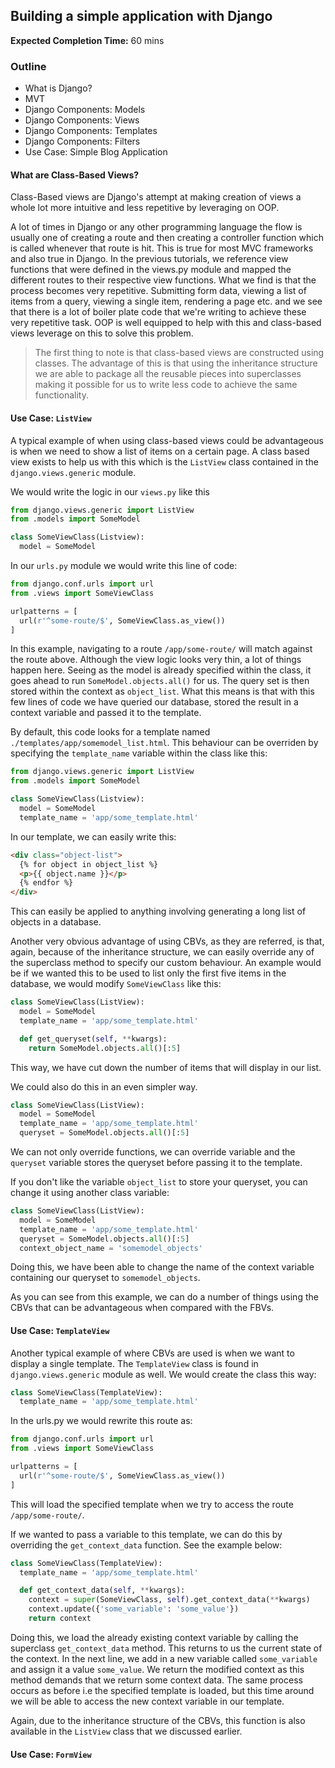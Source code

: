 ## Building a simple application with Django

**Expected Completion Time:** 60 mins

### Outline

- What is Django?
- MVT
- Django Components: Models
- Django Components: Views
- Django Components: Templates
- Django Components: Filters
- Use Case: Simple Blog Application

#### What are Class-Based Views?

Class-Based views are Django's attempt at making creation of views a whole lot more intuitive and less repetitive by leveraging on OOP.

A lot of times in Django or any other programming language the flow is usually one of creating a route and then creating a controller function which is called whenever that route is hit. This is true for most MVC frameworks and also true in Django. In the previous tutorials, we reference view functions that were defined in the views.py module and mapped the different routes to their respective view functions. What we find is that the process becomes very repetitive. Submitting form data, viewing a list of items from a query, viewing a single item, rendering a page etc. and we see that there is a lot of boiler plate code that we're writing to achieve these very repetitive task. OOP is well equipped to help with this and class-based views leverage on this to solve this problem.

> The first thing to note is that class-based views are constructed using classes. The advantage of this is that using the inheritance structure we are able to package all the reusable pieces into superclasses making it possible for us to write less code to achieve the same functionality.

#### Use Case: `ListView`

A typical example of when using class-based views could be advantageous is when we need to show a list of items on a certain page. A class based view exists to help us with this which is the `ListView` class contained in the `django.views.generic` module.

We would write the logic in our `views.py` like this

```python
from django.views.generic import ListView
from .models import SomeModel

class SomeViewClass(Listview):
  model = SomeModel
```

In our `urls.py` module we would write this line of code:

```python
from django.conf.urls import url
from .views import SomeViewClass

urlpatterns = [
  url(r'^some-route/$', SomeViewClass.as_view())
]
```

In this example, navigating to a route `/app/some-route/` will match against the route above. Although the view logic looks very thin, a lot of things happen here. Seeing as the model is already specified within the class, it goes ahead to run `SomeModel.objects.all()` for us. The query set is then stored within the context as `object_list`. What this means is that with this few lines of code we have queried our database, stored the result in a context variable and passed it to the template.

By default, this code looks for a template named `./templates/app/somemodel_list.html`. This behaviour can be overriden by specifying the `template_name` variable within the class like this:

```python
from django.views.generic import ListView
from .models import SomeModel

class SomeViewClass(Listview):
  model = SomeModel
  template_name = 'app/some_template.html'
```

In our template, we can easily write this:

```html
<div class="object-list">
  {% for object in object_list %}
  <p>{{ object.name }}</p>
  {% endfor %}
</div>
```

This can easily be applied to anything involving generating a long list of objects in a database.

Another very obvious advantage of using CBVs, as they are referred, is that, again, because of the inheritance structure, we can easily override any of the superclass method to specify our custom behaviour. An example would be if we wanted this to be used to list only the first five items in the database, we would modify `SomeViewClass` like this:

```python
class SomeViewClass(ListView):
  model = SomeModel
  template_name = 'app/some_template.html'

  def get_queryset(self, **kwargs):
    return SomeModel.objects.all()[:5]
```

This way, we have cut down the number of items that will display in our list.

We could also do this in an even simpler way.

```python
class SomeViewClass(ListView):
  model = SomeModel
  template_name = 'app/some_template.html'
  queryset = SomeModel.objects.all()[:5]
```

We can not only override functions, we can override variable and the `queryset` variable stores the queryset before passing it to the template.

If you don't like the variable `object_list` to store your queryset, you can change it using another class variable:

```python
class SomeViewClass(ListView):
  model = SomeModel
  template_name = 'app/some_template.html'
  queryset = SomeModel.objects.all()[:5]
  context_object_name = 'somemodel_objects'
```

Doing this, we have been able to change the name of the context variable containing our queryset to `somemodel_objects`.

As you can see from this example, we can do a number of things using the CBVs that can be advantageous when compared with the FBVs.

#### Use Case: `TemplateView`

Another typical example of where CBVs are used is when we want to display a single template. The `TemplateView` class is found in `django.views.generic` module as well. We would create the class this way:

```python
class SomeViewClass(TemplateView):
  template_name = 'app/some_template.html'
```

In the urls.py we would rewrite this route as:

```python
from django.conf.urls import url
from .views import SomeViewClass

urlpatterns = [
  url(r'^some-route/$', SomeViewClass.as_view())
]
```

This will load the specified template when we try to access the route `/app/some-route/`.

If we wanted to pass a variable to this template, we can do this by overriding the `get_context_data` function. See the example below:

```python
class SomeViewClass(TemplateView):
  template_name = 'app/some_template.html'

  def get_context_data(self, **kwargs):
    context = super(SomeViewClass, self).get_context_data(**kwargs)
    context.update({'some_variable': 'some_value'})
    return context
```

Doing this, we load the already existing context variable by calling the superclass `get_context_data` method. This returns to us the current state of the context. In the next line, we add in a new variable called `some_variable` and assign it a value `some_value`. We return the modified context as this method demands that we return some context data. The same process occurs as before i.e the specified template is loaded, but this time around we will be able to access the new context variable in our template.

Again, due to the inheritance structure of the CBVs, this function is also available in the `ListView` class that we discussed earlier.

#### Use Case: `FormView`
